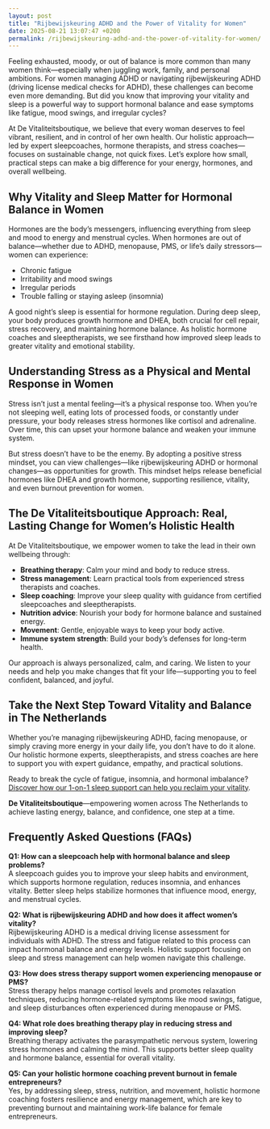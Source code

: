 ```yaml
---
layout: post
title: "Rijbewijskeuring ADHD and the Power of Vitality for Women"
date: 2025-08-21 13:07:47 +0200
permalink: /rijbewijskeuring-adhd-and-the-power-of-vitality-for-women/
---
```

Feeling exhausted, moody, or out of balance is more common than many women think—especially when juggling work, family, and personal ambitions. For women managing ADHD or navigating rijbewijskeuring ADHD (driving license medical checks for ADHD), these challenges can become even more demanding. But did you know that improving your vitality and sleep is a powerful way to support hormonal balance and ease symptoms like fatigue, mood swings, and irregular cycles?

At De Vitaliteitsboutique, we believe that every woman deserves to feel vibrant, resilient, and in control of her own health. Our holistic approach—led by expert sleepcoaches, hormone therapists, and stress coaches—focuses on sustainable change, not quick fixes. Let’s explore how small, practical steps can make a big difference for your energy, hormones, and overall wellbeing.

## Why Vitality and Sleep Matter for Hormonal Balance in Women

Hormones are the body’s messengers, influencing everything from sleep and mood to energy and menstrual cycles. When hormones are out of balance—whether due to ADHD, menopause, PMS, or life’s daily stressors—women can experience:

- Chronic fatigue  
- Irritability and mood swings  
- Irregular periods  
- Trouble falling or staying asleep (insomnia)  

A good night’s sleep is essential for hormone regulation. During deep sleep, your body produces growth hormone and DHEA, both crucial for cell repair, stress recovery, and maintaining hormone balance. As holistic hormone coaches and sleeptherapists, we see firsthand how improved sleep leads to greater vitality and emotional stability.

## Understanding Stress as a Physical and Mental Response in Women

Stress isn’t just a mental feeling—it’s a physical response too. When you’re not sleeping well, eating lots of processed foods, or constantly under pressure, your body releases stress hormones like cortisol and adrenaline. Over time, this can upset your hormone balance and weaken your immune system.

But stress doesn’t have to be the enemy. By adopting a positive stress mindset, you can view challenges—like rijbewijskeuring ADHD or hormonal changes—as opportunities for growth. This mindset helps release beneficial hormones like DHEA and growth hormone, supporting resilience, vitality, and even burnout prevention for women.

## The De Vitaliteitsboutique Approach: Real, Lasting Change for Women’s Holistic Health

At De Vitaliteitsboutique, we empower women to take the lead in their own wellbeing through:

- **Breathing therapy**: Calm your mind and body to reduce stress.  
- **Stress management**: Learn practical tools from experienced stress therapists and coaches.  
- **Sleep coaching**: Improve your sleep quality with guidance from certified sleepcoaches and sleeptherapists.  
- **Nutrition advice**: Nourish your body for hormone balance and sustained energy.  
- **Movement**: Gentle, enjoyable ways to keep your body active.  
- **Immune system strength**: Build your body’s defenses for long-term health.  

Our approach is always personalized, calm, and caring. We listen to your needs and help you make changes that fit your life—supporting you to feel confident, balanced, and joyful.

## Take the Next Step Toward Vitality and Balance in The Netherlands

Whether you’re managing rijbewijskeuring ADHD, facing menopause, or simply craving more energy in your daily life, you don’t have to do it alone. Our holistic hormone experts, sleeptherapists, and stress coaches are here to support you with expert guidance, empathy, and practical solutions.

Ready to break the cycle of fatigue, insomnia, and hormonal imbalance? [Discover how our 1-on-1 sleep support can help you reclaim your vitality](https://devitaliteitsboutique.nl/slaapproblemen-1-op-1-begeleiding/).

**De Vitaliteitsboutique**—empowering women across The Netherlands to achieve lasting energy, balance, and confidence, one step at a time.

## Frequently Asked Questions (FAQs)

**Q1: How can a sleepcoach help with hormonal balance and sleep problems?**  
A sleepcoach guides you to improve your sleep habits and environment, which supports hormone regulation, reduces insomnia, and enhances vitality. Better sleep helps stabilize hormones that influence mood, energy, and menstrual cycles.

**Q2: What is rijbewijskeuring ADHD and how does it affect women’s vitality?**  
Rijbewijskeuring ADHD is a medical driving license assessment for individuals with ADHD. The stress and fatigue related to this process can impact hormonal balance and energy levels. Holistic support focusing on sleep and stress management can help women navigate this challenge.

**Q3: How does stress therapy support women experiencing menopause or PMS?**  
Stress therapy helps manage cortisol levels and promotes relaxation techniques, reducing hormone-related symptoms like mood swings, fatigue, and sleep disturbances often experienced during menopause or PMS.

**Q4: What role does breathing therapy play in reducing stress and improving sleep?**  
Breathing therapy activates the parasympathetic nervous system, lowering stress hormones and calming the mind. This supports better sleep quality and hormone balance, essential for overall vitality.

**Q5: Can your holistic hormone coaching prevent burnout in female entrepreneurs?**  
Yes, by addressing sleep, stress, nutrition, and movement, holistic hormone coaching fosters resilience and energy management, which are key to preventing burnout and maintaining work-life balance for female entrepreneurs.

<script type="application/ld+json">
{
  "@context": "https://schema.org",
  "@type": "BlogPosting",
  "headline": "Rijbewijskeuring ADHD and the Power of Vitality for Women",
  "description": "Explore how improving vitality and sleep supports hormonal balance and eases symptoms related to ADHD, menopause, and stress in women. De Vitaliteitsboutique offers holistic coaching tailored for women across The Netherlands.",
  "author": {
    "@type": "Person",
    "name": "De Vitaliteitsboutique"
  },
  "publisher": {
    "@type": "Organization",
    "name": "De Vitaliteitsboutique"
  },
  "mainEntityOfPage": {
    "@type": "WebPage",
    "@id": "https://devitaliteitsboutique.nl/blog/rijbewijskeuring-adhd-vitality"
  },
  "datePublished": "2024-06-01",
  "dateModified": "2024-06-01",
  "keywords": "Sleepcoach, Sleeptherapist, Hormone therapist, Hormone expert, Stress therapist, stress coach, breathing therapist, Holistic hormone coach, Vitality, Sleeping problems, Hormone problems, Menopause, PMS, Hormone balance, Sleep and hormones, Holistic therapist, insomnia, Women's holistic health, Burnout prevention for women, Work-life balance for women, rijbewijskeuring ADHD, The Netherlands"
}
</script>

<script type="application/ld+json">
{
  "@context": "https://schema.org",
  "@type": "FAQPage",
  "mainEntity": [
    {
      "@type": "Question",
      "name": "How can a sleepcoach help with hormonal balance and sleep problems?",
      "acceptedAnswer": {
        "@type": "Answer",
        "text": "A sleepcoach guides you to improve your sleep habits and environment, which supports hormone regulation, reduces insomnia, and enhances vitality. Better sleep helps stabilize hormones that influence mood, energy, and menstrual cycles."
      }
    },
    {
      "@type": "Question",
      "name": "What is rijbewijskeuring ADHD and how does it affect women’s vitality?",
      "acceptedAnswer": {
        "@type": "Answer",
        "text": "Rijbewijskeuring ADHD is a medical driving license assessment for individuals with ADHD. The stress and fatigue related to this process can impact hormonal balance and energy levels. Holistic support focusing on sleep and stress management can help women navigate this challenge."
      }
    },
    {
      "@type": "Question",
      "name": "How does stress therapy support women experiencing menopause or PMS?",
      "acceptedAnswer": {
        "@type": "Answer",
        "text": "Stress therapy helps manage cortisol levels and promotes relaxation techniques, reducing hormone-related symptoms like mood swings, fatigue, and sleep disturbances often experienced during menopause or PMS."
      }
    },
    {
      "@type": "Question",
      "name": "What role does breathing therapy play in reducing stress and improving sleep?",
      "acceptedAnswer": {
        "@type": "Answer",
        "text": "Breathing therapy activates the parasympathetic nervous system, lowering stress hormones and calming the mind. This supports better sleep quality and hormone balance, essential for overall vitality."
      }
    },
    {
      "@type": "Question",
      "name": "Can your holistic hormone coaching prevent burnout in female entrepreneurs?",
      "acceptedAnswer": {
        "@type": "Answer",
        "text": "Yes, by addressing sleep, stress, nutrition, and movement, holistic hormone coaching fosters resilience and energy management, which are key to preventing burnout and maintaining work-life balance for female entrepreneurs."
      }
    }
  ]
}
</script>